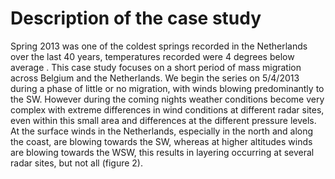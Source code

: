 # Description of the case study

Spring 2013 was one of the coldest springs recorded in the Netherlands over the last 40 years, temperatures recorded were 4 degrees below average .   This case study focuses on a short period of mass migration across Belgium and the Netherlands.  We begin the series on 5/4/2013 during a phase of little or no migration, with winds blowing predominantly to the SW.  However during the coming nights weather conditions become very complex with extreme differences in wind conditions at different radar sites, even within this small area and differences at the different pressure levels.  At the surface winds in the Netherlands, especially in the north and along the coast, are blowing towards the SW, whereas at higher altitudes winds are blowing towards the WSW, this results in layering occurring at several radar sites, but not all (figure 2).
